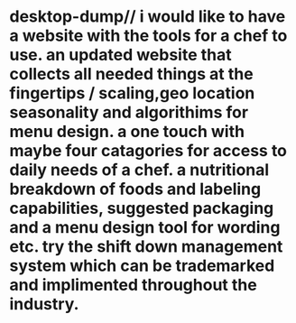 # desktop-dump// i would like to have a website with the tools for a chef to use. an updated website that collects all needed things at the fingertips / scaling,geo location seasonality and algorithims for menu design. a one touch with maybe four catagories for access to daily needs of a chef. a nutritional breakdown of foods and labeling capabilities, suggested packaging and a menu design tool for wording etc. try the shift down management system which can be trademarked and implimented throughout the industry.
